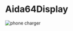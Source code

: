 # Aida64Display

![phone charger](https://user-images.githubusercontent.com/28429345/185298787-9a8ffc8f-aee6-4a7d-b397-ac7b80756313.jpg)
